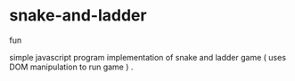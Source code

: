 # snake-and-ladder
fun

simple javascript program implementation of snake and ladder game ( uses DOM manipulation to run game ) .
